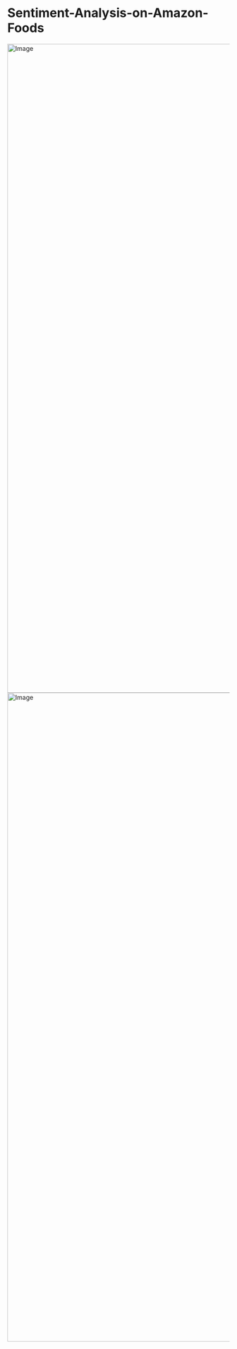 # Sentiment-Analysis-on-Amazon-Foods
<img width="1470" alt="Image" src="https://github.com/user-attachments/assets/76dc16eb-fc34-4b1d-b690-0e1febbdb52d" />
<img width="1470" alt="Image" src="https://github.com/user-attachments/assets/37e69444-7978-4e30-a993-ee6e08771855" />


